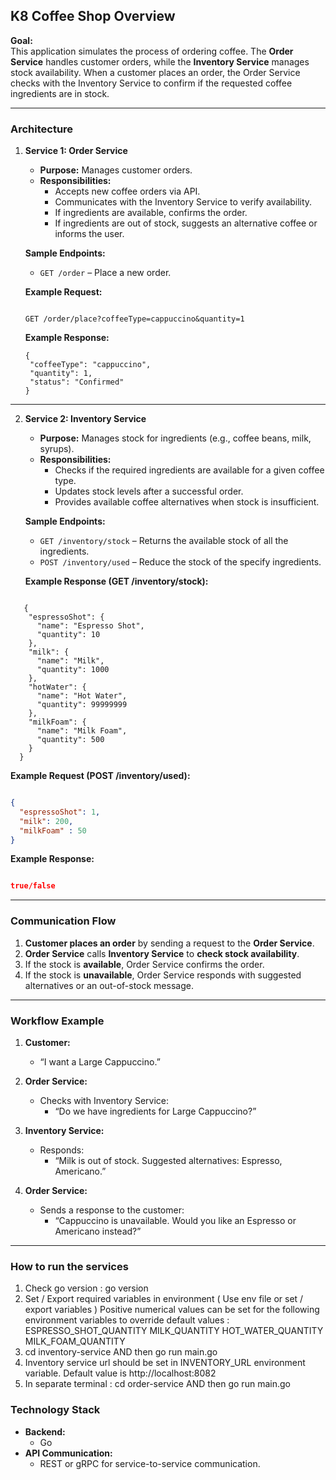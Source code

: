 
## **K8 Coffee Shop Overview**  
**Goal:**  
This application simulates the process of ordering coffee. The **Order Service** handles customer orders, while the **Inventory Service** manages stock availability. When a customer places an order, the Order Service checks with the Inventory Service to confirm if the requested coffee ingredients are in stock.


---

### **Architecture**  
1. **Service 1: Order Service**  
   - **Purpose:** Manages customer orders.  
   - **Responsibilities:**
     - Accepts new coffee orders via API.  
     - Communicates with the Inventory Service to verify availability.
     - If ingredients are available, confirms the order.
     - If ingredients are out of stock, suggests an alternative coffee or informs the user.

   **Sample Endpoints:**
   - `GET /order` – Place a new order.
   

   **Example Request:**
   ```

   GET /order/place?coffeeType=cappuccino&quantity=1

    ```

   **Example Response:**
   
   ```
   {
    "coffeeType": "cappuccino",
    "quantity": 1,
    "status": "Confirmed"
   }

   ```

---

2. **Service 2: Inventory Service**  
   - **Purpose:** Manages stock for ingredients (e.g., coffee beans, milk, syrups).  
   - **Responsibilities:**
     - Checks if the required ingredients are available for a given coffee type.
     - Updates stock levels after a successful order.
     - Provides available coffee alternatives when stock is insufficient.

   **Sample Endpoints:**
   - `GET /inventory/stock` – Returns the available stock of all the ingredients.
   - `POST /inventory/used` – Reduce the stock of the specify ingredients.


   **Example Response (GET /inventory/stock):**
   
```

   {
    "espressoShot": {
      "name": "Espresso Shot",
      "quantity": 10
    },
    "milk": {
      "name": "Milk",
      "quantity": 1000
    },
    "hotWater": {
      "name": "Hot Water",
      "quantity": 99999999
    },
    "milkFoam": {
      "name": "Milk Foam",
      "quantity": 500
    }
  }
```

   **Example Request (POST /inventory/used):**

   ```json

   {
     "espressoShot": 1,
     "milk": 200,
     "milkFoam" : 50
   }

   ```

   **Example Response:**
   ```json
  
   true/false

   ```

---

### **Communication Flow**  
1. **Customer places an order** by sending a request to the **Order Service**.
2. **Order Service** calls **Inventory Service** to **check stock availability**.
3. If the stock is **available**, Order Service confirms the order.
4. If the stock is **unavailable**, Order Service responds with suggested alternatives or an out-of-stock message.

---

### **Workflow Example**  
1. **Customer:**  
   - “I want a Large Cappuccino.”

2. **Order Service:**  
   - Checks with Inventory Service:  
     - “Do we have ingredients for Large Cappuccino?”

3. **Inventory Service:**  
   - Responds:  
     - “Milk is out of stock. Suggested alternatives: Espresso, Americano.”

4. **Order Service:**  
   - Sends a response to the customer:  
     - “Cappuccino is unavailable. Would you like an Espresso or Americano instead?”

---

### **How to run the services**  
1. Check go version : go version
2. Set / Export required variables in environment ( Use env file or set / export variables )
Positive numerical values can be set for the following environment variables to override default values :
ESPRESSO_SHOT_QUANTITY
MILK_QUANTITY
HOT_WATER_QUANTITY
MILK_FOAM_QUANTITY
7. cd inventory-service AND then go run main.go
8. Inventory service url should be set in INVENTORY_URL environment variable. Default value is http://localhost:8082
9. In separate terminal : cd order-service AND then go run main.go


### **Technology Stack**
- **Backend:**  
  - Go
- **API Communication:**  
  - REST or gRPC for service-to-service communication.
